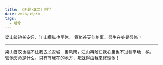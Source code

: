 ```yaml
---
title: 《无题·其二》明兮
date: 2023/10/30
tags:
  - 明兮
---
```


梁山骏驰长安乐，江山横纵也平休。
管他苍天何处事，吾生在处是吾修！
___
梁山百汉也挡不住我去长安城一番风雨，江山再险在我心里也不过和平地一样。
管他天命是什么。只有有我在的地方，那就得由我来修理他！
